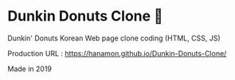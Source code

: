 # Dunkin Donuts Clone 🐑

Dunkin' Donuts Korean Web page clone coding (HTML, CSS, JS)

Production URL : https://hanamon.github.io/Dunkin-Donuts-Clone/

Made in 2019
